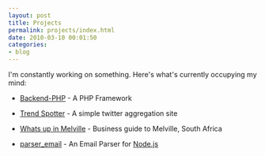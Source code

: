 ```yaml
---
layout: post
title: Projects
permalink: projects/index.html
date: 2010-03-10 00:01:50
categories:
- blog
---
```


I'm constantly working on something. Here's what's currently occupying my mind:

* [Backend-PHP][1] - A PHP Framework
* [Trend Spotter][2] - A simple twitter aggregation site
* [Whats up in Melville][3] - Business guide to Melville, South Africa
* [parser_email][4] - An Email Parser for [Node.js][5]


  [1]: http://backend-php.net
  [2]: http://trendspotter.co.za
  [3]: http://whatsupinmelville.co.za
  [4]: http://jrgns.net/content/node_parser_email
  [5]: http://nodejs.org/
